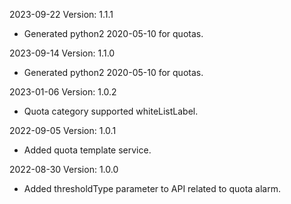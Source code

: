 2023-09-22 Version: 1.1.1
- Generated python2 2020-05-10 for quotas.

2023-09-14 Version: 1.1.0
- Generated python2 2020-05-10 for quotas.

2023-01-06 Version: 1.0.2
- Quota category supported whiteListLabel.

2022-09-05 Version: 1.0.1
- Added quota template service.

2022-08-30 Version: 1.0.0
- Added thresholdType parameter to API related to quota alarm.

